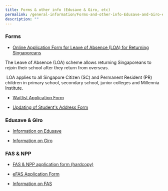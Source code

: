 ```yaml
---
title: Forms & other info (Edusave & Giro, etc)
permalink: /general-information/Forms-and-other-info-Edusave-and-Giro-etc/
description: ""
---
```


### Forms


* [Online Application Form for Leave of Absence (LOA) for Returning Singaporeans](https://form.gov.sg/60c16dbf08be5f0012bbaf06)  

The Leave of Absence (LOA) scheme allows returning Singaporeans to rejoin their school after they return from overseas. 

 LOA applies to all Singapore Citizen (SC) and Permanent Resident (PR) children in primary school, secondary school, junior colleges and Millennia Institute.
 
 
* [Waitlist Application Form](/files/Forms%20&%20Other%20Info/Waitlist%20Application%20Form.pdf)

* [Updating of Student's Address Form](https://drive.google.com/file/d/1T4O2gAddN0zS3u0eMhB4fILAriz7EYO7/view)


### Edusave & Giro

* [Information on Edusave](/files/Forms%20&%20Other%20Info/Information%20on%20Edusave.pdf)

* [Information on Giro](/files/Forms%20&%20Other%20Info/Information%20on%20GIRO.pdf)

### FAS & NPP

  
* [FAS & NPP application form (hardcopy)](https://drive.google.com/drive/folders/15UKO8IA7yUeUBgoJlPmoo_gtFKvdoF09?usp=sharing)  
* [eFAS Application Form](https://form.gov.sg/632432ba67747a0011d4a0cc)  
  
* [Information on FAS](https://www.moe.gov.sg/financial-matters/financial-assistance)
